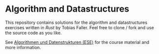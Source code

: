 Algorithm and Datastructures
========================

This repository contains solutions for the algorithm and datastructures exercises written in *Rust* by Tobias Faller.
Feel free to clone / fork and use the source code as you like.

See [Algorithmen und Datenstrukturen (ESE)](http://www.bioinf.uni-freiburg.de/Lehre/Courses/2016_WS/V_AuD/) for the course material and more information.